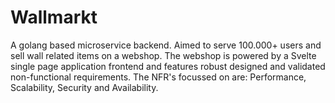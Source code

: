 # Wallmarkt
A golang based microservice backend. Aimed to serve 100.000+ users and sell wall related items on a webshop. The webshop is powered by a Svelte single page application frontend and features robust designed and validated non-functional requirements.
The NFR's focussed on are: Performance, Scalability, Security and Availability.
